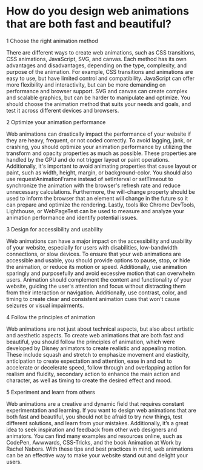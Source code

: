 # How do you design web animations that are both fast and beautiful?
1 Choose the right animation method

There are different ways to create web animations, such as CSS transitions, CSS animations, JavaScript, SVG, and canvas. Each method has its own advantages and disadvantages, depending on the type, complexity, and purpose of the animation. For example, CSS transitions and animations are easy to use, but have limited control and compatibility. JavaScript can offer more flexibility and interactivity, but can be more demanding on performance and browser support. SVG and canvas can create complex and scalable graphics, but can be harder to manipulate and optimize. You should choose the animation method that suits your needs and goals, and test it across different devices and browsers.

2 Optimize your animation performance

Web animations can drastically impact the performance of your website if they are heavy, frequent, or not coded correctly. To avoid lagging, jank, or crashing, you should optimize your animation performance by utilizing the transform and opacity properties as much as possible. These properties are handled by the GPU and do not trigger layout or paint operations. Additionally, it's important to avoid animating properties that cause layout or paint, such as width, height, margin, or background-color. You should also use requestAnimationFrame instead of setInterval or setTimeout to synchronize the animation with the browser's refresh rate and reduce unnecessary calculations. Furthermore, the will-change property should be used to inform the browser that an element will change in the future so it can prepare and optimize the rendering. Lastly, tools like Chrome DevTools, Lighthouse, or WebPageTest can be used to measure and analyze your animation performance and identify potential issues.

3 Design for accessibility and usability

Web animations can have a major impact on the accessibility and usability of your website, especially for users with disabilities, low-bandwidth connections, or slow devices. To ensure that your web animations are accessible and usable, you should provide options to pause, stop, or hide the animation, or reduce its motion or speed. Additionally, use animation sparingly and purposefully and avoid excessive motion that can overwhelm users. Animation should complement the content and functionality of your website, guiding the user's attention and focus without distracting them from their interaction or navigation. Additionally, use contrast, color, and timing to create clear and consistent animation cues that won't cause seizures or visual impairments.

4 Follow the principles of animation

Web animations are not just about technical aspects, but also about artistic and aesthetic aspects. To create web animations that are both fast and beautiful, you should follow the principles of animation, which were developed by Disney animators to create realistic and appealing motion. These include squash and stretch to emphasize movement and elasticity, anticipation to create expectation and attention, ease in and out to accelerate or decelerate speed, follow through and overlapping action for realism and fluidity, secondary action to enhance the main action and character, as well as timing to create the desired effect and mood.

5 Experiment and learn from others

Web animations are a creative and dynamic field that requires constant experimentation and learning. If you want to design web animations that are both fast and beautiful, you should not be afraid to try new things, test different solutions, and learn from your mistakes. Additionally, it’s a great idea to seek inspiration and feedback from other web designers and animators. You can find many examples and resources online, such as CodePen, Awwwards, CSS-Tricks, and the book Animation at Work by Rachel Nabors. With these tips and best practices in mind, web animations can be an effective way to make your website stand out and delight your users.

